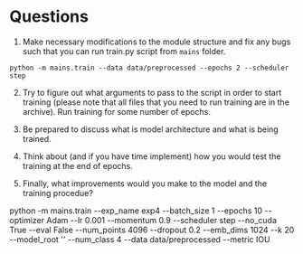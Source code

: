 # Questions

1. Make necessary modifications to the module structure and fix any bugs such that you can run train.py script from `mains` folder.
```shell
python -m mains.train --data data/preprocessed --epochs 2 --scheduler step
```

2. Try to figure out what arguments to pass to the script in order to start training (please note that all files that you need to run training are in the archive). Run training for some number of epochs.

3. Be prepared to discuss what is model architecture and what is being trained.

4. Think about (and if you have time implement) how you would test the training at the end of epochs.

5. Finally, what improvements would you make to the model and the training procedue?


python -m mains.train --exp_name exp4 --batch_size 1 --epochs 10 --optimizer Adam --lr 0.001 --momentum 0.9 --scheduler step --no_cuda True --eval False --num_points 4096 --dropout 0.2 --emb_dims 1024 --k 20 --model_root '' --num_class 4 --data data/preprocessed --metric IOU
